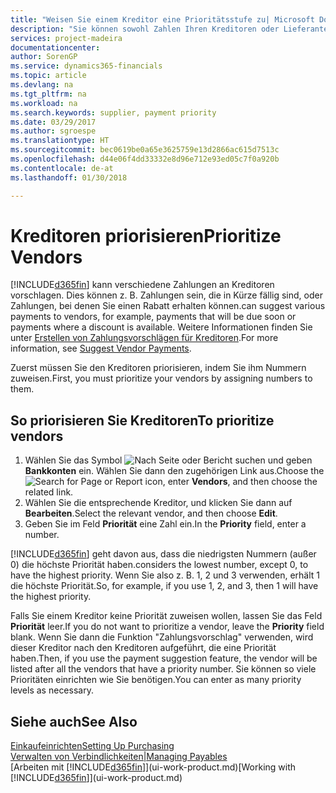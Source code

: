 ```yaml
---
title: "Weisen Sie einem Kreditor eine Prioritätsstufe zu| Microsoft Docs"
description: "Sie können sowohl Zahlen Ihren Kreditoren oder Lieferanten zuweisen, um sie zu priorisieren und Zahlungsvorschläge in Finance and Operations, Business edition zu erleichtern."
services: project-madeira
documentationcenter: 
author: SorenGP
ms.service: dynamics365-financials
ms.topic: article
ms.devlang: na
ms.tgt_pltfrm: na
ms.workload: na
ms.search.keywords: supplier, payment priority
ms.date: 03/29/2017
ms.author: sgroespe
ms.translationtype: HT
ms.sourcegitcommit: bec0619be0a65e3625759e13d2866ac615d7513c
ms.openlocfilehash: d44e06f4dd33332e8d96e712e93ed05c7f0a920b
ms.contentlocale: de-at
ms.lasthandoff: 01/30/2018

---
```

# <a name="prioritize-vendors"></a><span data-ttu-id="e88d3-103">Kreditoren priorisieren</span><span class="sxs-lookup"><span data-stu-id="e88d3-103">Prioritize Vendors</span></span>
[!INCLUDE[d365fin](includes/d365fin_md.md)] <span data-ttu-id="e88d3-104"> kann verschiedene Zahlungen an Kreditoren vorschlagen. Dies können z. B. Zahlungen sein, die in Kürze fällig sind, oder Zahlungen, bei denen Sie einen Rabatt erhalten können.</span><span class="sxs-lookup"><span data-stu-id="e88d3-104">can suggest various payments to vendors, for example, payments that will be due soon or payments where a discount is available.</span></span> <span data-ttu-id="e88d3-105">Weitere Informationen finden Sie unter [Erstellen von Zahlungsvorschlägen für Kreditoren](payables-how-suggest-vendor-payments.md).</span><span class="sxs-lookup"><span data-stu-id="e88d3-105">For more information, see [Suggest Vendor Payments](payables-how-suggest-vendor-payments.md).</span></span>

<span data-ttu-id="e88d3-106">Zuerst müssen Sie den Kreditoren priorisieren, indem Sie ihm Nummern zuweisen.</span><span class="sxs-lookup"><span data-stu-id="e88d3-106">First, you must prioritize your vendors by assigning numbers to them.</span></span>

## <a name="to-prioritize-vendors"></a><span data-ttu-id="e88d3-107">So priorisieren Sie Kreditoren</span><span class="sxs-lookup"><span data-stu-id="e88d3-107">To prioritize vendors</span></span>
1. <span data-ttu-id="e88d3-108">Wählen Sie das Symbol ![Nach Seite oder Bericht suchen](media/ui-search/search_small.png "Nach Seite oder Bericht suchen") und geben **Bankkonten** ein. Wählen Sie dann den zugehörigen Link aus.</span><span class="sxs-lookup"><span data-stu-id="e88d3-108">Choose the ![Search for Page or Report](media/ui-search/search_small.png "Search for Page or Report icon") icon, enter **Vendors**, and then choose the related link.</span></span>
2. <span data-ttu-id="e88d3-109">Wählen Sie die entsprechende Kreditor, und klicken Sie dann auf **Bearbeiten**.</span><span class="sxs-lookup"><span data-stu-id="e88d3-109">Select the relevant vendor, and then choose **Edit**.</span></span>
3. <span data-ttu-id="e88d3-110">Geben Sie im Feld **Priorität** eine Zahl ein.</span><span class="sxs-lookup"><span data-stu-id="e88d3-110">In the **Priority** field, enter a number.</span></span>

[!INCLUDE[d365fin](includes/d365fin_md.md)] <span data-ttu-id="e88d3-111"> geht davon aus, dass die niedrigsten Nummern (außer 0) die höchste Priorität haben.</span><span class="sxs-lookup"><span data-stu-id="e88d3-111">considers the lowest number, except 0, to have the highest priority.</span></span> <span data-ttu-id="e88d3-112">Wenn Sie also z. B. 1, 2 und 3 verwenden, erhält 1 die höchste Priorität.</span><span class="sxs-lookup"><span data-stu-id="e88d3-112">So, for example, if you use 1, 2, and 3, then 1 will have the highest priority.</span></span>

<span data-ttu-id="e88d3-113">Falls Sie einem Kreditor keine Priorität zuweisen wollen, lassen Sie das Feld **Priorität** leer.</span><span class="sxs-lookup"><span data-stu-id="e88d3-113">If you do not want to prioritize a vendor, leave the **Priority** field blank.</span></span> <span data-ttu-id="e88d3-114">Wenn Sie dann die Funktion "Zahlungsvorschlag" verwenden, wird dieser Kreditor nach den Kreditoren aufgeführt, die eine Priorität haben.</span><span class="sxs-lookup"><span data-stu-id="e88d3-114">Then, if you use the payment suggestion feature, the vendor will be listed after all the vendors that have a priority number.</span></span> <span data-ttu-id="e88d3-115">Sie können so viele Prioritäten einrichten wie Sie benötigen.</span><span class="sxs-lookup"><span data-stu-id="e88d3-115">You can enter as many priority levels as necessary.</span></span>

## <a name="see-also"></a><span data-ttu-id="e88d3-116">Siehe auch</span><span class="sxs-lookup"><span data-stu-id="e88d3-116">See Also</span></span>
[<span data-ttu-id="e88d3-117">Einkaufeinrichten</span><span class="sxs-lookup"><span data-stu-id="e88d3-117">Setting Up Purchasing</span></span>](purchasing-setup-purchasing.md)  
[<span data-ttu-id="e88d3-118">Verwalten von Verbindlichkeiten|</span><span class="sxs-lookup"><span data-stu-id="e88d3-118">Managing Payables</span></span>](payables-manage-payables.md)  
<span data-ttu-id="e88d3-119">[Arbeiten mit [!INCLUDE[d365fin](includes/d365fin_md.md)]](ui-work-product.md)</span><span class="sxs-lookup"><span data-stu-id="e88d3-119">[Working with [!INCLUDE[d365fin](includes/d365fin_md.md)]](ui-work-product.md)</span></span>


